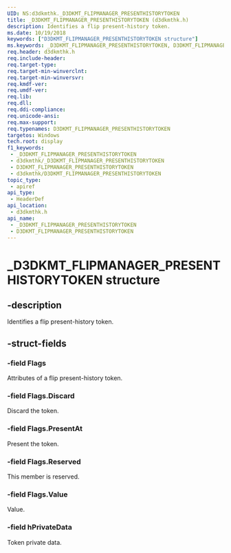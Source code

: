 ```yaml
---
UID: NS:d3dkmthk._D3DKMT_FLIPMANAGER_PRESENTHISTORYTOKEN
title: _D3DKMT_FLIPMANAGER_PRESENTHISTORYTOKEN (d3dkmthk.h)
description: Identifies a flip present-history token.
ms.date: 10/19/2018
keywords: ["D3DKMT_FLIPMANAGER_PRESENTHISTORYTOKEN structure"]
ms.keywords: _D3DKMT_FLIPMANAGER_PRESENTHISTORYTOKEN, D3DKMT_FLIPMANAGER_PRESENTHISTORYTOKEN,
req.header: d3dkmthk.h
req.include-header: 
req.target-type: 
req.target-min-winverclnt: 
req.target-min-winversvr: 
req.kmdf-ver: 
req.umdf-ver: 
req.lib: 
req.dll: 
req.ddi-compliance: 
req.unicode-ansi: 
req.max-support: 
req.typenames: D3DKMT_FLIPMANAGER_PRESENTHISTORYTOKEN
targetos: Windows
tech.root: display
f1_keywords:
 - _D3DKMT_FLIPMANAGER_PRESENTHISTORYTOKEN
 - d3dkmthk/_D3DKMT_FLIPMANAGER_PRESENTHISTORYTOKEN
 - D3DKMT_FLIPMANAGER_PRESENTHISTORYTOKEN
 - d3dkmthk/D3DKMT_FLIPMANAGER_PRESENTHISTORYTOKEN
topic_type:
 - apiref
api_type:
 - HeaderDef
api_location:
 - d3dkmthk.h
api_name:
 - _D3DKMT_FLIPMANAGER_PRESENTHISTORYTOKEN
 - D3DKMT_FLIPMANAGER_PRESENTHISTORYTOKEN
---
```


# _D3DKMT_FLIPMANAGER_PRESENTHISTORYTOKEN structure


## -description

Identifies a flip present-history token.

## -struct-fields

### -field Flags

Attributes of a flip present-history token.

### -field Flags.Discard

Discard the token.

### -field Flags.PresentAt

Present the token.

### -field Flags.Reserved

This member is reserved.

### -field Flags.Value

Value.

### -field hPrivateData

Token private data.


